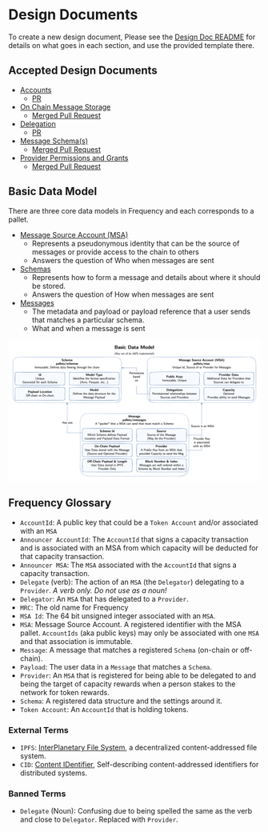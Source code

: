 # Design Documents
To create a new design document, Please see the [Design Doc README](https://github.com/LibertyDSNP/meta/blob/main/DESIGN_DOCS.md) for details on what goes in each section, and use the provided template there.

## Accepted Design Documents

* [Accounts](./ACCOUNTS.md)
  * [PR](https://github.com/LibertyDSNP/frequency/pull/13)
* [On Chain Message Storage](MESSAGE_STORAGE.md)
  * [Merged Pull Request](https://github.com/LibertyDSNP/frequency/pull/15)
* [Delegation](./delegation.md)
  * [PR](https://github.com/LibertyDSNP/frequency/pull/14)
* [Message Schema(s)](./SCHEMA.md)
  * [Merged Pull Request](https://github.com/LibertyDSNP/frequency/pull/17)
* [Provider Permissions and Grants](./provider_permissions.md)
  * [Merged Pull Request](https://github.com/LibertyDSNP/frequency/pull/150)

## Basic Data Model

There are three core data models in Frequency and each corresponds to a pallet.

- [Message Source Account (MSA)](../pallets/msa/)
  - Represents a pseudonymous identity that can be the source of messages or provide access to the chain to others
  - Answers the question of Who when messages are sent
- [Schemas](../pallets/schemas/)
  - Represents how to form a message and details about where it should be stored.
  - Answers the question of How when messages are sent
- [Messages](../pallets/messages/)
  - The metadata and payload or payload reference that a user sends that matches a particular schema.
  - What and when a message is sent

![Basic Data Model drawio](https://github.com/LibertyDSNP/DesignDocs/blob/main/img/BasicDataModel.drawio.png?raw=true)

## Frequency Glossary

* `AccountId`: A public key that could be a `Token Account` and/or associated with an `MSA`
* `Announcer AccountId`: The `AccountId` that signs a capacity transaction and is associated with an MSA from which capacity will be deducted for that capacity transaction.
* `Announcer MSA`: The `MSA` associated with the `AccountId` that signs a capacity transaction.
* `Delegate` (verb): The action of an `MSA` (the `Delegator`) delegating to a `Provider`. *A verb only. Do not use as a noun!*
* `Delegator`: An `MSA` that has delegated to a `Provider`.
* `MRC`: The old name for Frequency
* `MSA Id`: The 64 bit unsigned integer associated with an `MSA`.
* `MSA`: Message Source Account. A registered identifier with the MSA pallet. `AccountIds` (aka public keys) may only be associated with one `MSA` and that association is immutable.
* `Message`: A message that matches a registered `Schema` (on-chain or off-chain).
* `Payload`: The user data in a `Message` that matches a `Schema`.
* `Provider`: An `MSA` that is registered for being able to be delegated to and being the target of capacity rewards when a person stakes to the network for token rewards.
* `Schema`: A registered data structure and the settings around it.
* `Token Account`: An `AccountId` that is holding tokens.

### External Terms

* `IPFS`: [InterPlanetary File System](https://docs.ipfs.io/), a decentralized content-addressed file system.
* `CID`: [Content IDentifier](https://github.com/multiformats/cid/), Self-describing content-addressed identifiers for distributed systems.

### Banned Terms
* `Delegate` (Noun): Confusing due to being spelled the same as the verb and close to `Delegator`. Replaced with `Provider`.


